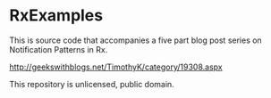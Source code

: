 RxExamples
==========

This is source code that accompanies a five part blog post series on Notification Patterns in Rx.  

http://geekswithblogs.net/TimothyK/category/19308.aspx

This repository is unlicensed, public domain.


